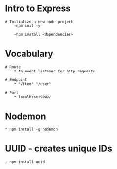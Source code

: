 # Intro to Express

    # Initialize a new node project
        -npm init -y

        -npm install <dependencies>




# Vocabulary

    # Route
        * An event listener for http requests

    # Endpoint
        * "/item" "/user"

    # Port
        * localhost:9000/
    
# Nodemon
    * npm install -g nodemon





# UUID - creates unique IDs
    - npm install uuid